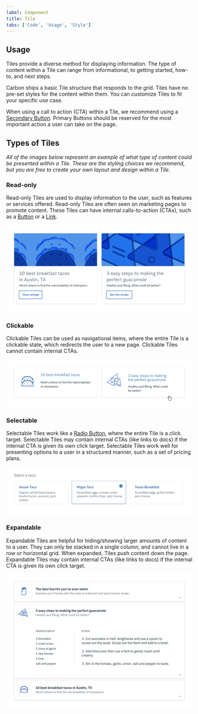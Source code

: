 ```yaml
---
label: Component
title: Tile
tabs: ['Code', 'Usage', 'Style']
---
```


## Usage

Tiles provide a diverse method for displaying information. The type of content within a Tile can range from informational, to getting started, how-to, and next steps.

Carbon ships a basic Tile structure that responds to the grid. Tiles have no pre-set styles for the content within them. You can customize Tiles to fit your specific use case.

When using a call to action (CTA) within a Tile, we recommend using a [Secondary Button](/components/button). Primary Buttons should be reserved for the most important action a user can take on the page.

## Types of Tiles

_All of the images below represent an example of what type of content could be presented within a Tile. These are the styling choices we recommend, but you are free to create your own layout and design within a Tile._

### Read-only

Read-only Tiles are used to display information to the user, such as features or services offered. Read-only Tiles are often seen on marketing pages to promote content. These Tiles can have internal calls-to-action (CTAs), such as a [Button](/components/button) or a [Link](/components/link).

![Read-only tile](images/tile-usage-1.png)

### Clickable

Clickable Tiles can be used as navigational items, where the entire Tile is a clickable state, which redirects the user to a new page. Clickable Tiles cannot contain internal CTAs.

![Clickable tile](images/tile-usage-2.png)

### Selectable

Selectable Tiles work like a [Radio Button](/components/radio-button), where the entire Tile is a click target. Selectable Tiles may contain internal CTAs (like links to docs) if the internal CTA is given its own click target. Selectable Tiles work well for presenting options to a user in a structured manner, such as a set of pricing plans.

![Selectable tile](images/tile-usage-3.png)

### Expandable

Expandable Tiles are helpful for hiding/showing larger amounts of content to a user. They can only be stacked in a single column, and cannot live in a row or horizontal grid. When expanded, Tiles push content down the page. Expandable Tiles may contain internal CTAs (like links to docs) if the internal CTA is given its own click target.

![Expadable tile](images/tile-usage-4.png)
